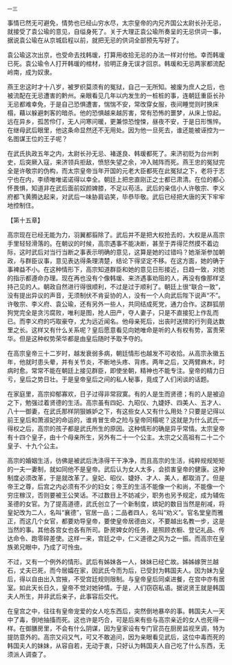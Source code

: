     一三 

   事情已然无可避免，情势也已经山穷水尽，太宗皇帝的内兄齐国公太尉长孙无忌，就接受了袁公瑜的意见，自缢身死了。关于大理正袁公瑜所奏呈的无忌供词一事，据说袁公瑜在从京城启程以前，就把无忌的供词全部预先写好了。

   袁公瑜这次出京，也受命去找韩瑗，打算用收拾无忌的办法一样对付他。幸而韩瑗已死。袁公瑜令人打开韩瑗的棺材，验明正身无误才回京。韩瑗和无忌两家都流配岭南，成为奴隶。

   燕王忠这时才十八岁，被罗织莫须有的冤狱，自己一无所知。被废为庶人之后，也被流配在无忌遭害的黔州。亲眼看见几年以内发生的一桩桩的事，连朝廷重臣长孙无忌都难幸免，于是自己恐惧遭害，惴惴不安，常改穿女服，夜间睡觉则时换床榻，藉以躲避刺客的暗杀。他的恐惧越来越厉害，常有恐怖的噩梦，从床上惊起。远在异乡，孤苦伶仃，无人问寒问暖，更兼惊恐惶悚，昼夜不安，于是日形憔悴。在继母武后眼里，他这条命显然还不无用处。因为他一旦死去，谁还能被诬控为一名图谋王位的王子呢？

   在武氏执政五年之内，太尉长孙无忌、褚遂良、韩瑗都死了。来济初贬为台州刺史，后突厥入寇，来济领兵拒敌，愤怒失望之余，冲入贼阵而死。燕王忠的冤狱完全是许敬宗的伪构，而太宗皇帝当年开国的元老大臣都死在此冤狱之下，老将于志宁也在内，李绩唯唯诺诺得以幸全。朝廷上把忠直刚正之士都已肃清。在位的都心怀畏惧，知道非在武后面前奴颜婢膝，不足以苟活。武后的亲信小人许敬宗、李义府都飞黄腾达起来，对武后一味胁肩谄笑，毕恭毕敬。武后已经把大唐的天下牢牢地控制住。

   【第十五章】

   高宗现在已经无能为力，羽翼都翦除了。武后并不是把大权抢去的，大权是从高宗手里轻轻滑落的。在朝议的时候，高宗遇事不能决断，甚至于弄得茫然摸不着边际，这时武后对当行当断之事表示明确的意见，这算是她的过错吗？她渐渐参加朝政，与群臣议事，意见表达得条理清楚，结论下得坚定不移。在这方面，她的确于事裨益不小。在这种情形下，高宗知道群臣和她的意见日形接近，日趋一致，对她的指示都遵命办理。现在再也没有个像韩瑗、来济遇事劝阻的人，再没有像那样坚持己见的人。朝政自然进行得很顺利，不过是过于顺利了。朝廷上很“联合一致”，没有提出异议的声音，无须制伏不肯妥协的人，没有一个人向武后陛下说声“不”。许敬宗、李义府、袁公瑜，还有另外一些人，共同结成死党，通力合作。这群狐朋狗党完全是贪污腐败，唯利是图，抢人田产，夺人妻子，只是不直接犯上作乱而已。而李义府的巧取豪夺，尤为远近闻名。他母亲死后，出丧时送殡的行列竟达数里之长。这样又有什么关系呢？皇后愿意看见向她唯命是听的人有权有势，富贵荣华。但是这种权势荣华都是由皇后随时予取予夺的。

   在高宗皇帝三十二岁时，越发衰弱多病，朝廷情形也越发不可收拾。从高宗永徽五年，他就时患头晕，并有关节炎，不断地头疼、背疼。两年之后，又两臂麻木，时病时愈。常常不能在朝廷上接见群臣，即使坐朝，精神也不能专注。皇帝的精力日亏，皇后之势日壮。于是皇帝皇后之间的私人秘事，竟成了人们闲谈的话题。

   在家庭里，高宗抑郁寡欢，日子过得非常寂寞。有的人是生而贤德；有的人是被迫之下，勉强过着贤德的生活。高宗虽有四妃、九昭仪、九婕妤、四美人、五才人、八十一御妻，在武氏那样阴狠嫉妒之下，有这些女人又有什么用处？只要是记得以前王皇后和萧淑妃的命运的，谁肯冒生命之险与皇帝同榻呢？这就是为什么武氏一得权之后，高宗的孩子都是武氏所生的原因。这种情形的确是异乎常情。太宗皇帝有十四个皇子，由十个母亲所生，另外有二十一个公主。太宗之父高祖有二十二个皇子、十九个公主。

   高宗的婚姻生活，彷佛是被武后洗涤得干干净净，而且高宗的生活，纯粹规规矩矩的一夫一妻制，就如同他不是皇帝。武后认为女人太多，会损害皇帝的健康。这种制度必须改革，于是就改革了。皇妃、昭仪、婕妤、才人、美人，都取消了。但是帝王之尊，后宫之内必须有不少的妇女；帝王的生活不能像一个和尚，不能像一个穷庄稼汉，否则要被王公笑话。不过数目上不妨减少，职务也另予规定，成为辅佐圣德的女官。为了提高道德，武氏创立了一个新制度，嫔妃的数目当然是削减，将皇妃改为二人，名叫“襄德”，官居一品；二品者四人，名叫“劝义”。官名堂皇而雅正，而这几个女官，都要劝导皇帝，要使皇帝居德由义，不要越出名教一步，这是当然的事。其他各宫女也各有所司。卧房婢女的任务，是照顾衣橱、登记礼品、传达命令、跑零碎差使。这样一来，宫廷之中，仁义道德之风为之一振。而高宗在皇族弟兄眼中，乃成了可怜虫。

   不过，又有一个例外的情形。武后有姊妹各一人，妹妹已经亡故。姊姊嫁贺兰越石，丈夫已死，而今居孀在家，因武氏今而为后，已受封为韩国夫人。因为妹为皇后，得以自由出入宫掖，不受宫廷规则限制。与皇帝皇后同桌进餐，在宫中亦有居室。如此天长日久，皇帝不觉对她钟情。于是，人们窃窃私语。据说贤王就是韩国夫人所生，并非武后亲子，此事容后交代。

   在皇宫之中，往往有皇帝宠爱的女人吃东西后，突然倒地暴卒的事。韩国夫人一天中了毒，倒地抽搐而死。这也许是巧合，可是后来有些与高宗亲近的女人也死得一样。在御膳房里，不会有什么阴谋，因为皇家设有专门官员在厨房监视烹调，特为提防意外的。高宗又闷又气，可又不敢追问，因为亲眼看见武后，这位中毒而死的韩国夫人的妹妹，从容自若，无动于衷，只好认为韩国夫人自己吃了什么东西，无须派人调查了。

